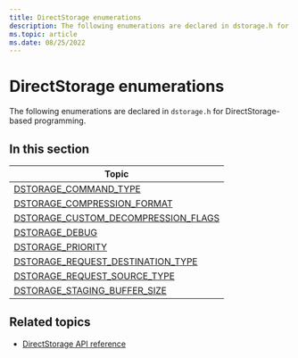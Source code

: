 ```yaml
---
title: DirectStorage enumerations
description: The following enumerations are declared in dstorage.h for DirectStorage-based programming.
ms.topic: article
ms.date: 08/25/2022
---
```


# DirectStorage enumerations

The following enumerations are declared in `dstorage.h` for DirectStorage-based programming.

## In this section

| Topic |
|-|
| [DSTORAGE_COMMAND_TYPE](/windows/win32/dstorage/dstorage/ne-dstorage-dstorage_command_type) |
| [DSTORAGE_COMPRESSION_FORMAT](/windows/win32/dstorage/dstorage/ne-dstorage-dstorage_compression_format) |
| [DSTORAGE_CUSTOM_DECOMPRESSION_FLAGS](/windows/win32/dstorage/dstorage/ne-dstorage-dstorage_custom_decompression_flags) |
| [DSTORAGE_DEBUG](/windows/win32/dstorage/dstorage/ne-dstorage-dstorage_debug) |
| [DSTORAGE_PRIORITY](/windows/win32/dstorage/dstorage/ne-dstorage-dstorage_priority) |
| [DSTORAGE_REQUEST_DESTINATION_TYPE](/windows/win32/dstorage/dstorage/ne-dstorage-dstorage_request_destination_type) |
| [DSTORAGE_REQUEST_SOURCE_TYPE](/windows/win32/dstorage/dstorage/ne-dstorage-dstorage_request_source_type) |
| [DSTORAGE_STAGING_BUFFER_SIZE](/windows/win32/dstorage/dstorage/ne-dstorage-dstorage_staging_buffer_size) |

## Related topics

* [DirectStorage API reference](./dstorage-api-reference.md)
